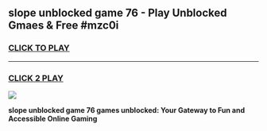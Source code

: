 
## slope unblocked game 76 - Play Unblocked Gmaes & Free #mzc0i
<h3>
<a href="https://premium.freeplayer.one?title=slope_unblocked_game_76&ref=03M">CLICK TO PLAY</a></h3>
<hr>

<h3>
<a href="https://premium.freeplayer.one?title=slope_unblocked_game_76&ref=03M">CLICK 2 PLAY</a>
  
</h3>

<a href="https://premium.freeplayer.one?title=slope_unblocked_game_76&ref=03M"><img src="https://clearcache.store/games.png"></a>


**slope unblocked game 76 games unblocked: Your Gateway to Fun and Accessible Online Gaming**
